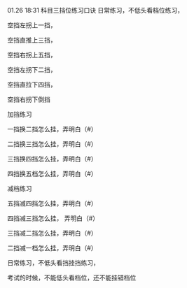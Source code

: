 01.26 18:31
科目三挡位练习口诀
日常练习，不低头看档位练习，

空挡左拐上一挡，

空挡直推上三挡，

空挡右拐上五挡，

空挡左拐下二挡，

空挡直拉下四挡，

空挡右拐下倒挡

加挡练习

一挡换二挡怎么挂，弄明白（#）

二挡换三挡怎么挂，弄明白（#）

三挡换四挡怎么挂，弄明白（#）

四挡换五档怎么挂，弄明白（#）

减档练习

五挡减四挡怎么挂，弄明白（#）

四挡减三挡怎么挂， 弄明白（#）

三挡减二挡怎么挂，弄明白（#）

二挡减一档怎么挂，弄明白（#）

日常练习，不低头看挡挂挡练习，

考试的时候，不能低头看档位，还不能挂错档位




















